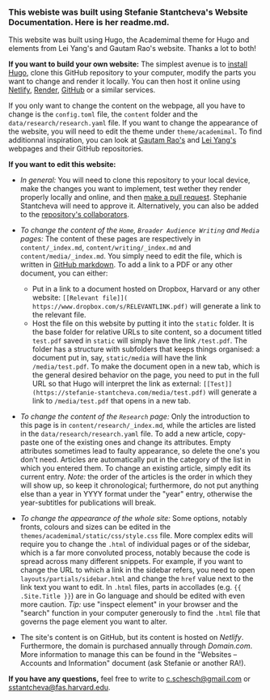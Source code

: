 ### This webiste was built using Stefanie Stantcheva's Website Documentation. Here is her readme.md.

This website was built using Hugo, the Academimal theme for Hugo and elements from Lei Yang's and Gautam Rao's website. Thanks a lot to both!

**If you want to build your own website:** The simplest avenue is to [install Hugo](https://gohugo.io/getting-started/quick-start/), clone this GitHub repository to your computer, modify the parts you want to change and render it locally. You can then host it online using [Netlify](https://gohugo.io/hosting-and-deployment/hosting-on-netlify/), [Render](https://gohugo.io/hosting-and-deployment/hosting-on-render/), [GitHub](https://gohugo.io/hosting-and-deployment/hosting-on-github/) or a similar services.


If you only want to change the content on the webpage, all you have to change is the `config.toml` file, the `content` folder and the `data/research/research.yaml` file. If you want to change the appearance of the website, you will need to edit the theme under `theme/academimal`. To find additionnal inspiration, you can look at [Gautam Rao's](https://gautam-rao.com/) and [Lei Yang's](https://people.csail.mit.edu/leiy/) webpages and their GitHub repositories.


**If you want to edit this website:**

- *In general:* You will need to clone this repository to your local device, make the changes you want to implement, test wether they render properly locally and online, and then [make a pull request](https://help.github.com/en/github/collaborating-with-issues-and-pull-requests/creating-a-pull-request). Stephanie Stantcheva will need to approve it. Alternatively, you can also be added to the [repository's collaborators](https://help.github.com/en/github/setting-up-and-managing-your-github-user-account/inviting-collaborators-to-a-personal-repository).

- *To change the content of the `Home`, `Broader Audience Writing` and `Media` pages:* The content of these pages are respectively in `content/_index.md`, `content/writing/_index.md` and `content/media/_index.md`. You simply need to edit the file, which is written in [GitHub markdown](https://guides.github.com/features/mastering-markdown/). To add a link to a PDF or any other document, you can either:
	- Put in a link to a document hosted on Dropbox, Harvard or any other website: `[[Relevant file]](	https://www.dropbox.com/s/RELEVANTLINK.pdf)` will generate a link to the relevant file.
	- Host the file on this website by putting it into the `static` folder. It is the base folder for relative URLs to site content, so a document titled `test.pdf` saved in `static` will simply have the link `/test.pdf`. The folder has a structure with subfolders that keeps things organised: a document put in, say, `static/media` will have the link `/media/test.pdf`. To make the document open in a new tab, which is the general desired behavior on the page, you need to put in the full URL so that Hugo will interpret the link as external: `[[Test]](https://stefanie-stantcheva.com/media/test.pdf)` will generate a link to `/media/test.pdf` that opens in a new tab.

- *To change the content of the `Research` page:* Only the introduction to this page is in `content/research/_index.md`, while the articles are listed in the `data/research/research.yaml` file. To add a new article, copy-paste one of the existing ones and change its attributes. Empty attributes sometimes lead to faulty appearance, so delete the one's you don't need. Articles are automatically put in the category of the list in which you entered them. To change an existing article, simply edit its current entry. *Note:* the order of the articles is the order in which they will show up, so keep it chronological; furthermore, do not put anything else than a year in YYYY format under the "year" entry, otherwise the year-subtitles for publications will break.

- *To change the appearance of the whole site:* Some options, notably fronts, colours and sizes can be edited in the `themes/academimal/static/css/style.css` file. More complex edits will require you to change the `.html` of individual pages or of the sidebar, which is a far more convoluted process, notably because the code is spread across many different snippets. For example, if you want to change the URL to which a link in the sidebar refers, you need to open `layouts/partials/sidebar.html` and change the `href` value next to the link text you want to edit. In `.html` files, parts in accollades (e.g. `{{ .Site.Title }}`) are in Go language and should be edited with even more caution. *Tip:* use "inspect element" in your browser and the "search" function in your computer generously to find the `.html` file that governs the page element you want to alter.

- The site's content is on GitHub, but its content is hosted on *Netlify*. Furthermore, the domain is purchased annually through *Domain.com*. More information to manage this can be found in the "Websites – Accounts and Information" document (ask Stefanie or another RA!).

**If you have any questions,** feel free to write to c.schesch@gmail.com or sstantcheva@fas.harvard.edu.

